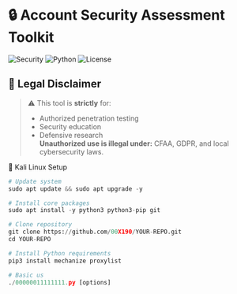 # 🔒 Account Security Assessment Toolkit

![Security](https://img.shields.io/badge/Security-Penetration_Testing-red)
![Python](https://img.shields.io/badge/Python-3.8%2B-blue)
![License](https://img.shields.io/badge/License-GPLv3-green)

## 📜 Legal Disclaimer
> ⚠️ This tool is **strictly** for:
> - Authorized penetration testing
> - Security education
> - Defensive research  
> **Unauthorized use is illegal under:** CFAA, GDPR, and local cybersecurity laws.
>   
🐧 Kali Linux Setup
 ```python
# Update system
sudo apt update && sudo apt upgrade -y

# Install core packages
sudo apt install -y python3 python3-pip git

# Clone repository
git clone https://github.com/00X190/YOUR-REPO.git
cd YOUR-REPO

# Install Python requirements
pip3 install mechanize proxylist

# Basic us
./00000011111111.py [options]
